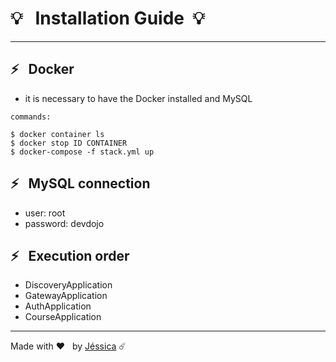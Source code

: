 # 💡 &nbsp; Installation Guide&nbsp;  💡
 
---
## ⚡ &nbsp; Docker
- it is necessary to have the Docker installed and MySQL

`commands:`

    $ docker container ls   
	$ docker stop ID CONTAINER
	$ docker-compose -f stack.yml up

## ⚡ &nbsp; MySQL connection
- user: root 
- password: devdojo

## ⚡ &nbsp; Execution order

- DiscoveryApplication
- GatewayApplication
- AuthApplication
- CourseApplication

---
Made with ❤️ &nbsp; by [Jéssica](https://www.instagram.com/jescacelestino/) ☄️
